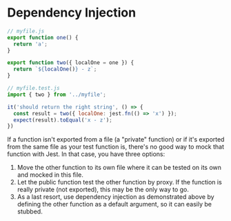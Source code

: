 # Dependency Injection

```js
// myfile.js
export function one() {
  return 'a';
}

export function two({ localOne = one }) {
  return `${localOne()} - z`;
}
```

```js
// myfile.test.js
import { two } from '../myfile';

it('should return the right string', () => {
  const result = two({ localOne: jest.fn(() => 'x') });
  expect(result).toEqual('x - z');
})
```

If a function isn't exported from a file (a "private" function) or if it's exported from the same file as your test function is, there's no good way to mock that function with Jest.  In that case, you have three options:

1. Move the other function to its own file where it can be tested on its own and mocked in this file.
1. Let the public function test the other function by proxy. If the function is really private (not exported), this may be the only way to go.
1. As a last resort, use dependency injection as demonstrated above by defining the other function as a default argument, so it can easily be stubbed.
